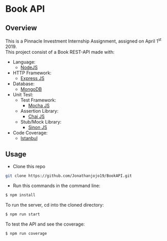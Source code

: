 # Book API

## Overview

This is a Pinnacle Investment Internship Assignment, assigned on April 1<sup>st</sup> 2019.  
This project consist of a Book REST-API made with:

* Language: 
    * [NodeJS](https://nodejs.org/)
* HTTP Framework: 
    * [Express JS](https://expressjs.com)
* Database: 
    * [MongoDB](https://www.mongodb.com/)
* Unit Test:
    * Test Framework: 
        * [Mocha JS](https://mochajs.org/)
    * Assertion Library: 
        * [Chai JS](https://www.chaijs.com/)
    * Stub/Mock Library: 
        * [Sinon JS](https://sinonjs.org/)
* Code Coverage: 
    * [Istanbul](https://istanbul.js.org/)

## Usage

* Clone this repo

```bash
git clone https://github.com/Jonathanjojo19/BookAPI.git
```

* Run this commands in the command line:
```bash
$ npm install
```

To run the server, cd into the cloned directory:
```bash
$ npm run start
```

To test the API and see the coverage:
```bash
$ npm run coverage
```

